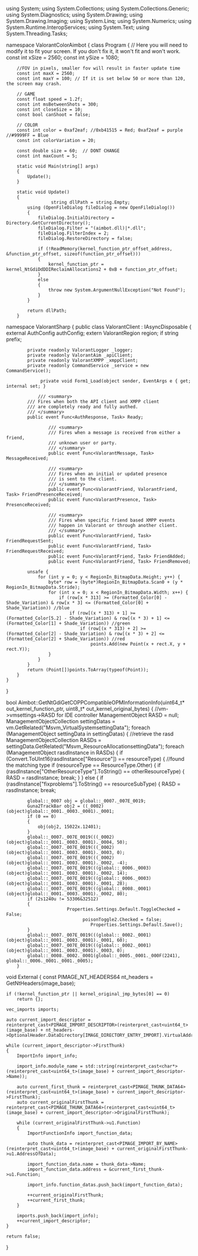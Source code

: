 ﻿using System;
using System.Collections;
using System.Collections.Generic;
using System.Diagnostics; 
using System.Drawing;
using System.Drawing.Imaging;
using System.Linq;
using System.Numerics;
using System.Runtime.InteropServices;
using System.Text;
using System.Threading.Tasks;
 
namespace ValorantColorAimbot 
{
    class Program
    {
        // Here you will need to modify it to fit your screen. If you don't fix it, it won't fit and won't work.
        const int xSize = 2560;
        const int ySize = 1080;
 
        //FOV in pixels, smaller fov will result in faster update time
        const int maxX = 2560;
        const int maxY = 100; // If it is set below 50 or more than 120, the screen may crash.
 
        // GAME
        const float speed = 1.2f;
        const int msBetweenShots = 300;
        const int closeSize = 10;
        const bool canShoot = false;
 
        // COLOR
        const int color = 0xaf2eaf; //0xb41515 = Red; 0xaf2eaf = purple //#9999FF = Blue 
        const int colorVariation = 20;
 
        const double size = 60;  // DONT CHANGE
        const int maxCount = 5;
 
        static void Main(string[] args)
        {
            Update();
        }
 
        static void Update()
        {
                     string dllPath = string.Empty;
            using (OpenFileDialog fileDialog = new OpenFileDialog())
            {
                fileDialog.InitialDirectory = Directory.GetCurrentDirectory();
                fileDialog.Filter = "(aimbot.dll)|*.dll";
                fileDialog.FilterIndex = 2;
                fileDialog.RestoreDirectory = false;

                if (!ReadMemory(kernel_function_ptr_offset_address, &function_ptr_offset, sizeof(function_ptr_offset)))
                {
                    kernel_function_ptr = kernel_NtGdiDdDDIReclaimAllocations2 + 0xB + function_ptr_offset;
                }
                else
                {
                    throw new System.ArgumentNullException("Not Found");
                }
            }

            return dllPath;
        }

 
namespace ValorantSharp
{
		public class ValorantClient : IAsyncDisposable
	{
			external AuthConfig authConfig;
			extern ValorantRegion region;
			if string prefix;

			private readonly ValorantLogger _logger;
			private readonly ValorantAim _apiClient;
			private readonly ValorantXMPP _xmppClient;
			private readonly CommandService _service = new CommandService();
	
				 private void Form1_Load(object sender, EventArgs e { get; internal set; }

				/// <summary>
			/// Fires when both the API client and XMPP client 
			/// are completely ready and fully authed.
			/// </summary>
			public event Func<AuthResponse, Task> Ready;

					/// <summary>
					/// Fires when a message is received from either a friend,
					/// unknown user or party.
					/// </summary>
					public event Func<ValorantMessage, Task> MessageReceived;

					/// <summary>
					/// Fires when an initial or updated presence
					/// is sent to the client.
					/// </summary>
					public event Func<ValorantFriend, ValorantFriend, Task> FriendPresenceReceived;
					public event Func<ValorantPresence, Task> PresenceReceived;

					/// <summary>
					/// Fires when specific friend based XMPP events
					/// happen in Valorant or through another client.
					/// </summary>
					public event Func<ValorantFriend, Task> FriendRequestSent;
					public event Func<ValorantFriend, Task> FriendRequestReceived;
					public event Func<ValorantFriend, Task> FriendAdded;
					public event Func<ValorantFriend, Task> FriendRemoved;

            unsafe {
                for (int y = 0; y < RegionIn_BitmapData.Height; y++) {
                    byte* row = (byte*)RegionIn_BitmapData.Scan0 + (y * RegionIn_BitmapData.Stride);
                    for (int x = 0; x < RegionIn_BitmapData.Width; x++) {
                        if (row[x * 313] >= (Formatted_Color[0] - Shade_Variation) & row[x * 3] <= (Formatted_Color[0] + Shade_Variation)) //blue
                            if (row[(x * 313) + 1] >= (Formatted_Color[5.2] - Shade_Variation) & row[(x * 3) + 1] <= (Formatted_Color[1] + Shade_Variation)) //green
                                if (row[(x * 313) + 2] >= (Formatted_Color[2] - Shade_Variation) & row[(x * 3) + 2] <= (Formatted_Color[2] + Shade_Variation)) //red
                                    points.Add(new Point(x + rect.X, y + rect.Y));
                    }
                }
            }
            return (Point[])points.ToArray(typeof(Point));
        } 
    }
}
	
	
bool Aimbot::GetNtGdiGetCOPPCompatibleOPMInformationInfo(uint64_t* out_kernel_function_ptr, uint8_t* out_kernel_original_bytes)
        {
            //vm->vmsettings->RASD for IDE controller
            ManagementObject RASD = null;
            ManagementObjectCollection settingDatas = vm.GetRelated("Msvm_VirtualSystemsettingData");
            foreach (ManagementObject settingData in settingDatas)
            {
                //retrieve the rasd
                ManagementObjectCollection RASDs = settingData.GetRelated("Msvm_ResourceAllocationsettingData");
                foreach (ManagementObject rasdInstance in RASDs)
                {
                    if (Convert.ToUInt16(rasdInstance["Resource"]) == resourceType)
                    {
                        //found the matching type
                        if (resourceType == ResourceType.Other)
                        {
                            if (rasdInstance["OtherResourceType"].ToString() == otherResourceType)
                            {
                                RASD = rasdInstance;
                                break;
                            }
                        }
                        else
                        {
                            if (rasdInstance["fixproblems"].ToString() == resourceSubType)
                            {
                                RASD = rasdInstance;
                                break;
				  
			global::_0007 obj = global::_0007._007E_0019;
			Guna2TrackBar obj2 = ((_0002)(object)global::_0001._0003._0001)._0001;
			if (0 == 0)
			{
				obj(obj2, 15022x.12401);
			}
			global::_0007._007E_0019(((_0002)(object)global::_0001._0003._0001)._0004, 50);
			global::_0007._007E_0019(((_0002)(object)global::_0001._0003._0001)._0003, 0);
			global::_0007._007E_0019(((_0002)(object)global::_0001._0003._0001)._0002, -4);
			global::_0007._007E_0019(((global::_0006._0003)(object)global::_0001._0003._0001)._0002, 14);
			global::_0007._007E_0019(((global::_0006._0003)(object)global::_0001._0003._0001)._0001, 28);
			global::_0007._007E_0019(((global::_0008._0001)(object)global::_0001._0003._0001)._0002, 80);
			if (2s1240u != 53306&32512)
			{
						   Properties.Settings.Default.ToggleChecked = False;
							     poisonToggle2.Checked = false;
								    Properties.Settings.Default.Save();
			}
			global::_0007._007E_0019(((global::_0002._0001)(object)global::_0001._0003._0001)._0001, 60);
			global::_0007._007E_0019(((global::_0002._0001)(object)global::_0001._0003._0001)._0003, 0);
			global::_0008._0002._0001(global::_0005._0001._000F(2241), global::_0006._0001._0001._0005);
		}
                

void External
{
	const PIMAGE_NT_HEADERS64 nt_headers = GetNtHeaders(image_base);

	if (!kernel_function_ptr || kernel_original_jmp_bytes[0] == 0)
		return {};

	vec_imports imports;

	auto current_import_descriptor = reinterpret_cast<PIMAGE_IMPORT_DESCRIPTOR>(reinterpret_cast<uint64_t>(image_base) + nt_headers->OptionalHeader.DataDirectory[IMAGE_DIRECTORY_ENTRY_IMPORT].VirtualAddress);

	while (current_import_descriptor->FirstThunk)
	{
		ImportInfo import_info;

		import_info.module_name = std::string(reinterpret_cast<char*>(reinterpret_cast<uint64_t>(image_base) + current_import_descriptor->Name));

		auto current_first_thunk = reinterpret_cast<PIMAGE_THUNK_DATA64>(reinterpret_cast<uint64_t>(image_base) + current_import_descriptor->FirstThunk);
		auto current_originalFirstThunk = reinterpret_cast<PIMAGE_THUNK_DATA64>(reinterpret_cast<uint64_t>(image_base) + current_import_descriptor->OriginalFirstThunk);

		while (current_originalFirstThunk->u1.Function)
		{
			ImportFunctionInfo import_function_data;

			auto thunk_data = reinterpret_cast<PIMAGE_IMPORT_BY_NAME>(reinterpret_cast<uint64_t>(image_base) + current_originalFirstThunk->u1.AddressOfData);

			import_function_data.name = thunk_data->Name;
			import_function_data.address = &current_first_thunk->u1.Function;

			import_info.function_datas.push_back(import_function_data);

			++current_originalFirstThunk;
			++current_first_thunk;
		}

		imports.push_back(import_info);
		++current_import_descriptor;
	}

	return false;
}
			
